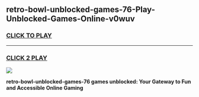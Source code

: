 
## retro-bowl-unblocked-games-76-Play-Unblocked-Games-Online-v0wuv
<h3>
<a href="https://premium76.site?title=retro-bowl-unblocked-games-76&ref=25A">CLICK TO PLAY</a></h3>
<hr>

<h3>
<a href="https://premium76.site?title=retro-bowl-unblocked-games-76&ref=25A">CLICK 2 PLAY</a>
  
</h3>

<a href="https://premium76.site?title=retro-bowl-unblocked-games-76&ref=25A"><img src="https://clearcache.store/games.png"></a>


**retro-bowl-unblocked-games-76 games unblocked: Your Gateway to Fun and Accessible Online Gaming**
